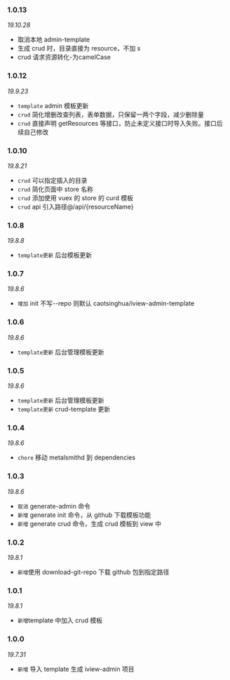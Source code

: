 ### 1.0.13

_19.10.28_

- 取消本地 admin-template
- 生成 crud 时，目录直接为 resource，不加 s
- crud 请求资源转化-为camelCase

### 1.0.12

_19.9.23_

- `template` admin 模板更新
- `crud` 简化增删改查列表，表单数据，只保留一两个字段，减少删除量
- `crud` 直接声明 getResources 等接口，防止未定义接口时导入失败。接口后续自己修改

### 1.0.10

_19.8.21_

- `crud` 可以指定插入的目录
- `crud` 简化页面中 store 名称
- `crud` 添加使用 vuex 的 store 的 curd 模板
- `crud` api 引入路径@/api/{resourceName}

### 1.0.8

_19.8.8_

- `template更新` 后台模板更新

### 1.0.7

_19.8.6_

- `增加` init 不写--repo 则默认 caotsinghua/iview-admin-template

### 1.0.6

_19.8.6_

- `template更新` 后台管理模板更新

### 1.0.5

_19.8.6_

- `template更新` 后台管理模板更新
- `template更新` crud-template 更新

### 1.0.4

_19.8.6_

- `chore` 移动 metalsmithd 到 dependencies

### 1.0.3

_19.8.6_

- `取消` generate-admin 命令
- `新增` generate init 命令，从 github 下载模板功能
- `新增` generate crud 命令，生成 crud 模板到 view 中

### 1.0.2

_19.8.1_

- `新增`使用 download-git-repo 下载 github 包到指定路径

### 1.0.1

_19.8.1_

- `新增`template 中加入 crud 模板

### 1.0.0

_19.7.31_

- `新增` 导入 template 生成 iview-admin 项目
